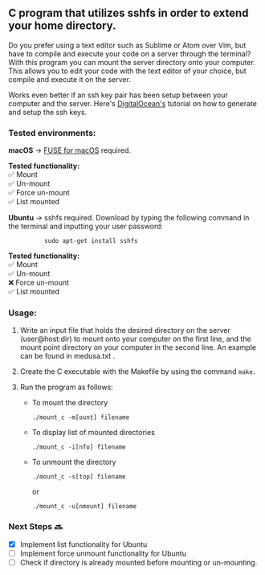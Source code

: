 ## C program that utilizes sshfs in order to extend your home directory.

Do you prefer using a text editor such as Sublime or Atom over Vim, but have
to compile and execute your code on a server through the terminal? With this
program you can mount the server directory onto your computer. This allows you
to edit your code with the text editor of your choice, but compile and execute
it on the server.

Works even better if an ssh key pair has been setup between your computer and
the server. Here's [DigitalOcean's](https://goo.gl/Vk5au7) tutorial on how to
generate and setup the ssh keys.

### Tested environments:
__macOS__ -> [FUSE for macOS](https://osxfuse.github.io/) required.

**Tested functionality:**  
:white_check_mark: Mount           
:white_check_mark: Un-mount  
:white_check_mark: Force un-mount  
:white_check_mark: List mounted  

__Ubuntu__ -> sshfs required. Download by typing the following command in the
              terminal and inputting your user password:

              sudo apt-get install sshfs

**Tested functionality:**  
:white_check_mark: Mount  
:white_check_mark: Un-mount  
:x: Force un-mount   
:white_check_mark: List mounted    

### Usage:
1. Write an input file that holds the desired directory on the server
(user@host:dir) to mount onto your computer on the first line, and the mount
point directory on your computer in the second line. An example can be found in
medusa.txt .

2. Create the C executable with the Makefile by using the command `make`.

3. Run the program as follows:
    - To mount the directory
      ```
      ./mount_c -m[ount] filename
      ```
    - To display list of mounted directories
      ```
      ./mount_c -i[nfo] filename
      ```
    - To unmount the directory
      ```
      ./mount_c -s[top] filename
      ```
      or
      ```
      ./mount_c -u[nmount] filename
      ```

### Next Steps :soon:  
- [x] Implement list functionality for Ubuntu  
- [ ] Implement force unmount functionality for Ubuntu  
- [ ] Check if directory is already mounted before mounting or un-mounting.

